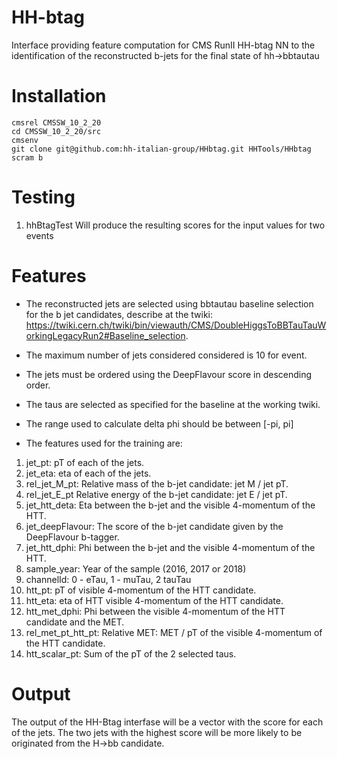 # HH-btag   
Interface providing feature computation for CMS RunII HH-btag NN to the identification of the reconstructed b-jets for the final state of hh->bbtautau

# Installation

```
cmsrel CMSSW_10_2_20
cd CMSSW_10_2_20/src
cmsenv
git clone git@github.com:hh-italian-group/HHbtag.git HHTools/HHbtag
scram b
```

# Testing
1. hhBtagTest
Will produce the resulting scores for the input values for two events

# Features

- The reconstructed jets are selected using bbtautau baseline selection for the b jet candidates, describe at the twiki:
https://twiki.cern.ch/twiki/bin/viewauth/CMS/DoubleHiggsToBBTauTauWorkingLegacyRun2#Baseline_selection.

- The maximum number of jets considered considered is 10 for event.

- The jets must be ordered using the DeepFlavour score in descending order.

- The taus are selected as specified for the baseline at the working twiki.

- The range used to calculate delta phi should be between [-pi, pi]

- The features used for the training are:

1. jet_pt: pT of each of the jets.
1. jet_eta: eta of each of the jets.
1. rel_jet_M_pt: Relative mass of the b-jet candidate: jet M / jet pT.
1. rel_jet_E_pt Relative energy of the b-jet candidate: jet E / jet pT.
1. jet_htt_deta: Eta between the b-jet and the visible 4-momentum of the HTT.
1. jet_deepFlavour: The score of the b-jet candidate given by the DeepFlavour b-tagger.
1. jet_htt_dphi: Phi between the b-jet and the visible 4-momentum of the HTT.
1. sample_year: Year of the sample (2016, 2017 or 2018)
1. channelId: 0 - eTau, 1 - muTau, 2 tauTau
1. htt_pt: pT of visible 4-momentum of the HTT candidate.
1. htt_eta: eta of HTT visible 4-momentum of the HTT candidate.
1. htt_met_dphi: Phi between the visible 4-momentum of the HTT candidate and the MET.
1. rel_met_pt_htt_pt: Relative MET:  MET / pT of the visible 4-momentum of the HTT candidate.
1. htt_scalar_pt: Sum of the pT of the 2 selected taus.

# Output

The output of the HH-Btag interfase will be a vector with the score for each of the jets.
The two jets with the highest score will be more likely to be originated from the H->bb candidate.
